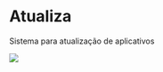 Atualiza 
========

Sistema para atualização de aplicativos

![](http://marcosjunior.hol.es/sistema-web/tela-atua.jpg)
